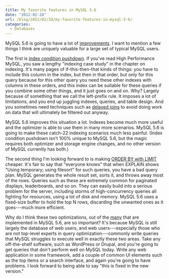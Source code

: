 ```yaml
---
title: My favorite features in MySQL 5.6
date: "2012-02-28"
url: /blog/2012/02/28/my-favorite-features-in-mysql-5-6/
categories:
  - Databases
---
```

MySQL 5.6 is going to have a lot of [improvements](http://dev.mysql.com/doc/refman/5.6/en/mysql-nutshell.html). I want to mention a few things I think are uniquely valuable for a large set of typical MySQL users.

The first is [index condition pushdown](http://dev.mysql.com/doc/refman/5.6/en/index-condition-pushdown-optimization.html). If you've read High Performance MySQL, you saw a lengthy "indexing case study" in the chapter on indexing. It's many pages of if-this-then-that kinds of things: you have to include this column in the index, but then in that order, but only for this query because for this other query you need these other indexes with columns in these orders, and this index can be suitable for these queries if you combine some other things, and it just goes on and on. Why? Largely because of something that we call the left-prefix rule. It imposes a lot of limitations, and you end up juggling indexes, queries, and table design. And you sometimes need techniques such as [delayed joins](http://www.mysqlperformanceblog.com/2007/04/06/using-delayed-join-to-optimize-count-and-limit-queries/) to avoid doing work on data that will ultimately be filtered out anyway.

MySQL 5.6 improves this situation a lot. Indexes become much more useful and the optimizer is able to use them in many more scenarios. MySQL 5.6 is going to make these catch-22 indexing scenarios much less painful. (Index condition pushdown isn't 100% unique to MySQL 5.6, but the magic requires both optimizer and storage engine changes, and no other version of MySQL currently has both.)

The second thing I'm looking forward to is making [ORDER BY with LIMIT](http://dev.mysql.com/doc/refman/5.6/en/limit-optimization.html) cheaper. It's fair to say that "everyone knows" that when EXPLAIN shows "Using temporary; using filesort" for such queries, you have a bad query plan. MySQL generates the whole result set, sorts it, and throws away most of the rows. Queries such as these are extremely common for paginated displays, leaderboards, and so on. They can easily build into a serious problem for the server, including storms of high-concurrency queries all fighting for resources, using a lot of disk and memory. MySQL 5.6 uses a fixed-size buffer to hold the top N rows, discarding the unwanted ones as it goes---much more efficient.

Why do I think these two optimizations, out of the [many](http://dev.mysql.com/doc/refman/5.6/en/mysql-nutshell.html) that are implemented in MySQL 5.6, are so important? It's because MySQL is still largely the database of web users, and web users---especially those who are not top-level experts in query optimization---commonly write queries that MySQL struggles to execute well in exactly these two areas. Take any off-the-shelf software, such as WordPress or Drupal, and you're going to get queries that don't perform well on MySQL today. Write any web application in some framework, add a couple of common UI elements such as the top items or a search interface, and again you're going to have problems. I look forward to being able to say "this is fixed in the new version."


